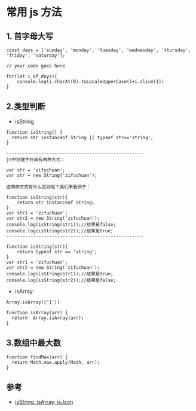 # 常用 js 方法

## 1. 首字母大写

```
const days = ['sunday', 'monday', 'tuesday', 'wednesday', 'thursday', 'friday', 'saturday'];

// your code goes here

for(let i of days){
    console.log(i.charAt(0).toLocaleUpperCase()+i.slice(1))
}
```


## 2.类型判断
- isString
```
function isString() {
  return str instanceof String || typeof str=='string';
}

---------------------------------------------------
js中创建字符串有两种方式：

var str = 'zifuchuan';
var str = new String('zifuchuan');

这两种方式有什么区别呢？我们来看例子：

function isString(str){
    return str instanceof String;       
}
var str1 = 'zifuchuan';
var str2 = new String('zifuchuan');
console.log(isString(str1));//结果是false;
console.log(isString(str2));//结果是true;
---------------------------------------------------

function isString(str){
    return typeof str == 'string';
}
var str1 = 'zifuchuan';
var str2 = new String('zifuchuan');
console.log(isString(str1));//结果是true;
console.log(isString(str2));//结果是false;
```

- isArray: 

```
Array.isArray(['1'])

function isArray(arr) {
  return  Array.isArray(arr);
}
```

## 3.数组中最大数

```
function findMax(arr) {
  return Math.max.apply(Math, arr);
}
```



## 参考
- [isString, isArray, isJson](https://www.cnblogs.com/gaopy/p/4915177.html)

